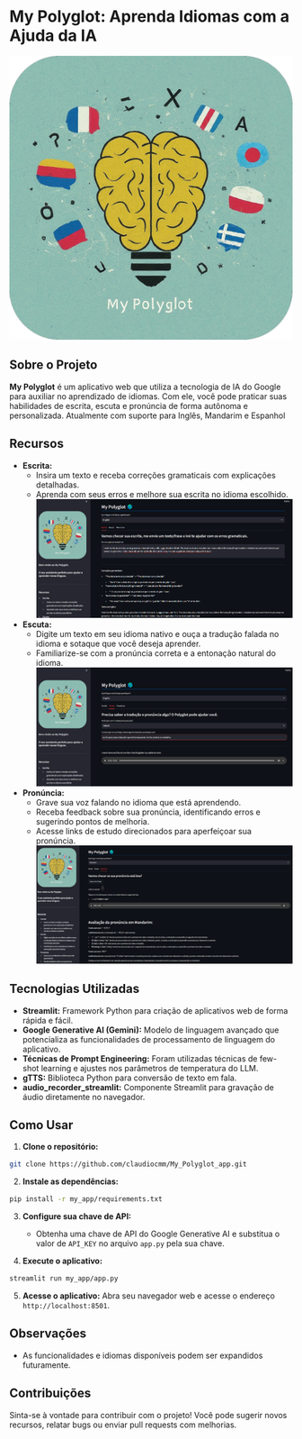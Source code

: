 # My Polyglot: Aprenda Idiomas com a Ajuda da IA
<div align="center">
    <img src="my_app/logo_my_polyglot_app.png" width="600px"/>
</div>

## Sobre o Projeto
**My Polyglot** é um aplicativo web que utiliza a tecnologia de IA do Google para auxiliar no aprendizado de idiomas. Com ele, você pode praticar suas habilidades de escrita, escuta e pronúncia de forma autônoma e personalizada.
Atualmente com suporte para Inglês, Mandarim e Espanhol

## Recursos

* **Escrita:**
    * Insira um texto e receba correções gramaticais com explicações detalhadas.
    * Aprenda com seus erros e melhore sua escrita no idioma escolhido.
    ![Imagem do meu projeto escrita](images_readme/escrita_my_polyglot_app.png)
* **Escuta:**
    * Digite um texto em seu idioma nativo e ouça a tradução falada no idioma e sotaque que você deseja aprender.
    * Familiarize-se com a pronúncia correta e a entonação natural do idioma.
    ![Imagem do meu projeto escuta](images_readme/escuta_my_polyglot_app.png)
* **Pronúncia:**
    * Grave sua voz falando no idioma que está aprendendo.
    * Receba feedback sobre sua pronúncia, identificando erros e sugerindo pontos de melhoria.
    * Acesse links de estudo direcionados para aperfeiçoar sua pronúncia.
    ![Imagem do meu projeto pronuncia](images_readme/pronuncia_my_polyglot_app.png)

## Tecnologias Utilizadas

* **Streamlit:** Framework Python para criação de aplicativos web de forma rápida e fácil.
* **Google Generative AI (Gemini):** Modelo de linguagem avançado que potencializa as funcionalidades de processamento de linguagem do aplicativo.
* **Técnicas de Prompt Engineering:** Foram utilizadas técnicas de few-shot learning e ajustes nos parâmetros de temperatura do LLM.
* **gTTS:** Biblioteca Python para conversão de texto em fala.
* **audio_recorder_streamlit:** Componente Streamlit para gravação de áudio diretamente no navegador.

## Como Usar

1. **Clone o repositório:**

```bash
git clone https://github.com/claudiocmm/My_Polyglot_app.git
```

2. **Instale as dependências:**

```bash
pip install -r my_app/requirements.txt
```

3. **Configure sua chave de API:**

    * Obtenha uma chave de API do Google Generative AI e substitua o valor de `API_KEY` no arquivo `app.py` pela sua chave.

4. **Execute o aplicativo:**

```bash
streamlit run my_app/app.py
```

5. **Acesse o aplicativo:** Abra seu navegador web e acesse o endereço `http://localhost:8501`.

## Observações

* As funcionalidades e idiomas disponíveis podem ser expandidos futuramente.

## Contribuições

Sinta-se à vontade para contribuir com o projeto! Você pode sugerir novos recursos, relatar bugs ou enviar pull requests com melhorias.
